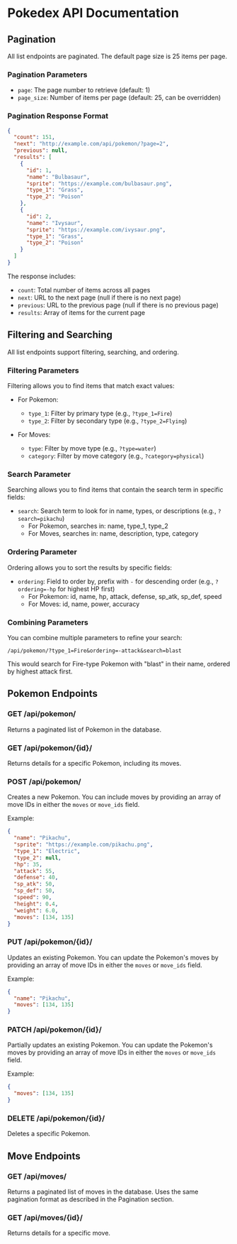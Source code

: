 # Pokedex API Documentation

## Pagination

All list endpoints are paginated. The default page size is 25 items per page.

### Pagination Parameters
- `page`: The page number to retrieve (default: 1)
- `page_size`: Number of items per page (default: 25, can be overridden)

### Pagination Response Format
```json
{
  "count": 151,
  "next": "http://example.com/api/pokemon/?page=2",
  "previous": null,
  "results": [
    {
      "id": 1,
      "name": "Bulbasaur",
      "sprite": "https://example.com/bulbasaur.png",
      "type_1": "Grass",
      "type_2": "Poison"
    },
    {
      "id": 2,
      "name": "Ivysaur",
      "sprite": "https://example.com/ivysaur.png",
      "type_1": "Grass",
      "type_2": "Poison"
    }
  ]
}
```

The response includes:
- `count`: Total number of items across all pages
- `next`: URL to the next page (null if there is no next page)
- `previous`: URL to the previous page (null if there is no previous page)
- `results`: Array of items for the current page

## Filtering and Searching

All list endpoints support filtering, searching, and ordering.

### Filtering Parameters
Filtering allows you to find items that match exact values:

- For Pokemon:
  - `type_1`: Filter by primary type (e.g., `?type_1=Fire`)
  - `type_2`: Filter by secondary type (e.g., `?type_2=Flying`)

- For Moves:
  - `type`: Filter by move type (e.g., `?type=water`)
  - `category`: Filter by move category (e.g., `?category=physical`)

### Search Parameter
Searching allows you to find items that contain the search term in specific fields:

- `search`: Search term to look for in name, types, or descriptions (e.g., `?search=pikachu`)
  - For Pokemon, searches in: name, type_1, type_2
  - For Moves, searches in: name, description, type, category

### Ordering Parameter
Ordering allows you to sort the results by specific fields:

- `ordering`: Field to order by, prefix with `-` for descending order (e.g., `?ordering=-hp` for highest HP first)
  - For Pokemon: id, name, hp, attack, defense, sp_atk, sp_def, speed
  - For Moves: id, name, power, accuracy

### Combining Parameters
You can combine multiple parameters to refine your search:

```
/api/pokemon/?type_1=Fire&ordering=-attack&search=blast
```

This would search for Fire-type Pokemon with "blast" in their name, ordered by highest attack first.

## Pokemon Endpoints

### GET /api/pokemon/
Returns a paginated list of Pokemon in the database.

### GET /api/pokemon/{id}/
Returns details for a specific Pokemon, including its moves.

### POST /api/pokemon/
Creates a new Pokemon. You can include moves by providing an array of move IDs in either the `moves` or `move_ids` field.

Example:
```json
{
  "name": "Pikachu",
  "sprite": "https://example.com/pikachu.png",
  "type_1": "Electric",
  "type_2": null,
  "hp": 35,
  "attack": 55,
  "defense": 40,
  "sp_atk": 50,
  "sp_def": 50,
  "speed": 90,
  "height": 0.4,
  "weight": 6.0,
  "moves": [134, 135]
}
```

### PUT /api/pokemon/{id}/
Updates an existing Pokemon. You can update the Pokemon's moves by providing an array of move IDs in either the `moves` or `move_ids` field.

Example:
```json
{
  "name": "Pikachu",
  "moves": [134, 135]
}
```

### PATCH /api/pokemon/{id}/
Partially updates an existing Pokemon. You can update the Pokemon's moves by providing an array of move IDs in either the `moves` or `move_ids` field.

Example:
```json
{
  "moves": [134, 135]
}
```

### DELETE /api/pokemon/{id}/
Deletes a specific Pokemon.

## Move Endpoints

### GET /api/moves/
Returns a paginated list of moves in the database. Uses the same pagination format as described in the Pagination section.

### GET /api/moves/{id}/
Returns details for a specific move.
